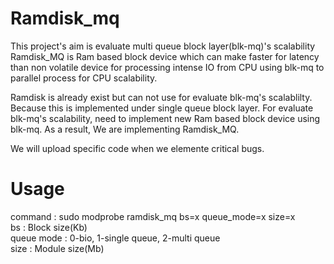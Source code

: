 # Ramdisk_mq

This project's aim is evaluate multi queue block layer(blk-mq)'s scalability
Ramdisk_MQ is Ram based block device which can make faster for latency than non volatile device for processing intense IO from CPU using blk-mq to parallel process for CPU scalability. 

Ramdisk is already exist but can not use for evaluate blk-mq's scalablilty. Because this is implemented under single queue block layer.
For evaluate blk-mq's scalability, need to implement new Ram based block device using blk-mq. 
As a result, We are implementing Ramdisk_MQ.

We will upload specific code when we elemente critical bugs.

# Usage

command :
sudo modprobe ramdisk_mq bs=x queue_mode=x size=x <br/>
bs : Block size(Kb)<br/>
queue mode : 0-bio, 1-single queue, 2-multi queue<br/>
size : Module size(Mb)<br/>
